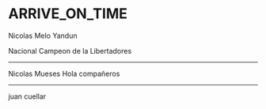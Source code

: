 # ARRIVE_ON_TIME

Nicolas Melo Yandun

Nacional Campeon de la Libertadores

---
Nicolas Mueses
Hola compañeros

---
juan cuellar
